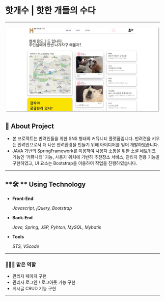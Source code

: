 # 핫개수 | 핫한 개들의 수다

------

<img src="https://github.com/gusm96/hgs/blob/main/img/hgs.jpg" style="zoom: 50%; " />

## 🐶 About Project

- 본 프로젝트는 반려인들을 위한 SNS  형태의 커뮤니티 플랫폼입니다. 반려견을 키우는 반려인으로서 더 나은 반려환경을 만들기 위해 아이디어를 얻어 개발하였습니다.
- JAVA 기반의 SpringFramework를 이용하여  사용자 소통을 위한 소셜 네트워크 기능인 ‘커뮤니티’ 기능, 사용자 위치에 기반하 추천장소 서비스, 관리자 전용 기능을 구현하였고, UI 요소는 Bootstrap을 이용하여 작업을 진행하였습니다.

------

## **🛠 ** Using Technology

- **Front-End**

  *Javascript, jQuery, Bootstrap*

- **Back-End**

  *Java, Spring, JSP, Pyhton, MySQL, Mybatis*

- **Tools**

  *STS, VScode*

------

### 👨🏻‍💻 맡은 역할

- 관리자 페이지 구현
- 관리자 로그인 / 로그아웃 기능 구현
- 게시글 CRUD 기능 구현

------
